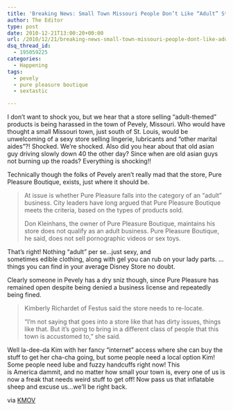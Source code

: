```yaml
---
title: 'Breaking News: Small Town Missouri People Don’t Like “Adult” Stores'
author: The Editor
type: post
date: 2010-12-21T13:00:20+00:00
url: /2010/12/21/breaking-news-small-town-missouri-people-dont-like-adult-stores/
dsq_thread_id:
  - 195059225
categories:
  - Happening
tags:
  - pevely
  - pure pleasure boutique
  - sextastic

---
```

[<img class="alignright size-full wp-image-8303" title="sheep" src="http://media.punchingkitty.com/wordpress/2010/12/sheep.jpeg?filter=resize&w=250" alt="" />][1]I don&#8217;t want to shock you, but we hear that a store selling &#8220;adult-themed&#8221; products is being harassed in the town of Pevely, Missouri. Who would have thought a small Missouri town, just south of St. Louis, would be unwelcoming of a sexy store selling lingerie, lubricants and &#8220;other marital aides&#8221;?! Shocked. We&#8217;re shocked. Also did you hear about that old asian guy driving slowly down 40 the other day? Since when are old asian guys not burning up the roads? Everything is shocking!!

Technically though the folks of Pevely aren&#8217;t really mad that the store, Pure Pleasure Boutique, exists, just where it should be.

> At issue is whether Pure Pleasure falls into the category of an “adult” business. City leaders have long argued that Pure Pleasure Boutique meets the criteria, based on the types of products sold.
> 
> Don Kleinhans, the owner of Pure Pleasure Boutique, maintains his store does not qualify as an adult business. Pure Pleasure Boutique, he said, does not sell pornographic videos or sex toys.

That&#8217;s right! Nothing &#8220;adult&#8221; per se&#8230;just sexy, and sometimes edible clothing, along with gel you can rub on your lady parts. &#8230;things you can find in your average Disney Store no doubt.

Clearly someone in Pevely has a dry sniz though, since Pure Pleasure has remained open despite being denied a business license and repeatedly being fined.

> Kimberly Richardet of Festus said the store needs to re-locate.
> 
> &#8220;I&#8217;m not saying that goes into a store like that has dirty issues, things like that. But it&#8217;s going to bring in a different class of people that this town is accustomed to,&#8221; she said.

Well la-dee-da Kim with her fancy &#8220;internet&#8221; access where she can buy the stuff to get her cha-cha going, but some people need a local option Kim! Some people need lube and fuzzy handcuffs right now! This is America dammit, and no matter how small your town is, every one of us is now a freak that needs weird stuff to get off! Now pass us that inflatable sheep and excuse us&#8230;we&#8217;ll be right back.

via <a href="http://www.kmov.com/news/local/Residents-Upset-Adult-Themed-Store-Operating-Without-License-112225114.html" target="_blank">KMOV</a>

 [1]: http://media.punchingkitty.com/wordpress/2010/12/sheep.jpeg
